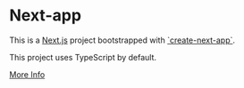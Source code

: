 # Next-app

This is a [Next.js](https://nextjs.org/) project bootstrapped with [\`create-next-app\`](https://github.com/vercel/next.js/tree/canary/packages/create-next-app).

This project uses TypeScript by default.

[More Info](/apps/next-app/README.md)